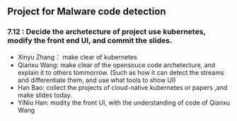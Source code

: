 ## Project for Malware code detection

### 7.12 : Decide the archetecture of project use kubernetes, modify the front end UI, and commit the slides.

- Xinyu Zhang： make clear of kubernetes
- Qianxu Wang: make clear of the opensouce code archetecture, and explain it to others tommorrow. (Such as how it can detect the streams and differentiate them, and use what tools to show UI)
- Han Bao: collect the projects of cloud-native kubernetes or papers ,and make slides today.
- YiNiu Han: modity the front UI, with the understanding of code of Qianxu Wang

